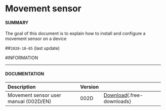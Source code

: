 # Movement sensor 

#### **SUMMARY**
The goal of this document is to explain how to install and configure a movement sensor on a device

##`2020-10-05` (last update)

#INFORMATION
***********************************************************************
#### **DOCUMENTATION**
| Description                                                                      | Version |                 |
| :------------------------------------------------------------------------------- | :-------| :-------------- |
| Movement sensor user manual (002D/EN)                                                | 002D    | [Download](application-notes/movement-sensor/movement-sensor-user-manual-002D_en.pdf){.free-downloads} |





